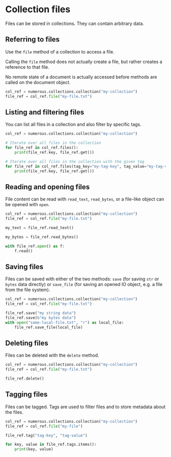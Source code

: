# Collection files

Files can be stored in collections. They can contain arbitrary data.

## Referring to files

Use the `file` method of a collection to access a file.

Calling the `file` method does not actually create a file, but rather
creates a reference to that file.

No remote state of a document is actually accessed before methods are called on
the document object.

```py
col_ref = numerous.collections.collection("my-collection")
file_ref = col_ref.file("my-file.txt")
```

## Listing and filtering files

You can list all files in a collection and also filter by specific tags.

```py
col_ref = numerous.collections.collection("my-collection")

# Iterate over all files in the collection
for file_ref in col_ref.files():
    print(file_ref.key, file_ref.get())

# Iterate over all files in the collection with the given tag
for file_ref in col_ref.files(tag_key="my-tag-key", tag_value="my-tag-value"):
    print(file_ref.key, file_ref.get())
```

## Reading and opening files

File content can be read with `read_text`, `read_bytes`, or a file-like object
can be opened with `open`.

```py
col_ref = numerous.collections.collection("my-collection")
file_ref = col_ref.file("my-file.txt")

my_text = file_ref.read_text()

my_bytes = file_ref.read_bytes()

with file_ref.open() as f:
    f.read()
```

## Saving files

Files can be saved with either of the two methods: `save` (for saving `str` or
`bytes` data directly) or `save_file` (for saving an opened IO object, e.g. a
file from the file system).

```py
col_ref = numerous.collections.collection("my-collection")
file_ref = col_ref.file("my-file.txt")

file_ref.save("my string data")
file_ref.save(b"my bytes data")
with open("some-local-file.txt", "r") as local_file:
    file_ref.save_file(local_file)
```

## Deleting files

Files can be deleted with the `delete` method.

```py
col_ref = numerous.collections.collection("my-collection")
file_ref = col_ref.file("my-file.txt")

file_ref.delete()
```

## Tagging files

Files can be tagged. Tags are used to filter files and to store
metadata about the files.

```py
col_ref = numerous.collections.collection("my-collection")
file_ref = col_ref.file("my-file")

file_ref.tag("tag-key", "tag-value")

for key, value in file_ref.tags.items():
    print(key, value)
```
